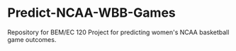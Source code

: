 # Predict-NCAA-WBB-Games
Repository for BEM/EC 120 Project for predicting women's NCAA basketball game outcomes.
